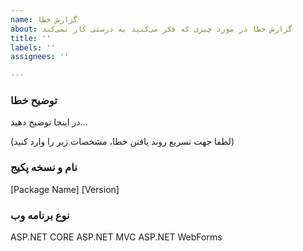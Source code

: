 ```yaml
---
name: گزارش خطا
about: گزارش خطا در مورد چیزی که فکر می‌کنید به درستی کار نمی‌کند
title: ''
labels: ''
assignees: ''

---
```


### توضیح خطا
در اینجا توضیح دهید...



(لطفا جهت تسریع روند یافتن خطا، مشخصات زیر را وارد کنید)

### نام و نسخه پکیج
[Package Name]
[Version]

### نوع برنامه وب
ASP.NET CORE
ASP.NET MVC
ASP.NET WebForms
